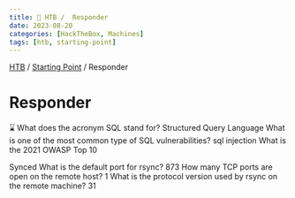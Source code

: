 ```yaml
---
title: 🔵 HTB /  Responder
date: 2023-08-20
categories: [HackTheBox, Machines]
tags: [htb, starting-point]
---
```


[HTB](/tags/htb) / [Starting Point](/tags/starting-point/) / Responder

# Responder

⌛
What does the acronym SQL stand for? Structured Query Language What is one of the most common type of SQL vulnerabilities? sql injection What is the 2021 OWASP Top 10

Synced What is the default port for rsync? 873 How many TCP ports are open on the remote host? 1 What is the protocol version used by rsync on the remote machine? 31 